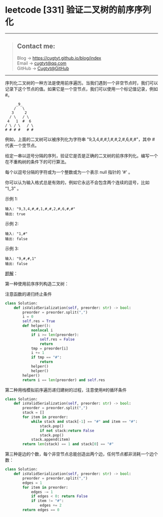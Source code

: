# leetcode [331] 验证二叉树的前序序列化

---
> ## Contact me:
> Blog -> <https://cugtyt.github.io/blog/index>  
> Email -> <cugtyt@qq.com>  
> GitHub -> [Cugtyt@GitHub](https://github.com/Cugtyt)

---

序列化二叉树的一种方法是使用前序遍历。当我们遇到一个非空节点时，我们可以记录下这个节点的值。如果它是一个空节点，我们可以使用一个标记值记录，例如 #。

```
     _9_
    /   \
   3     2
  / \   / \
 4   1  #  6
/ \ / \   / \
# # # #   # #
```

例如，上面的二叉树可以被序列化为字符串 "9,3,4,#,#,1,#,#,2,#,6,#,#"，其中 # 代表一个空节点。

给定一串以逗号分隔的序列，验证它是否是正确的二叉树的前序序列化。编写一个在不重构树的条件下的可行算法。

每个以逗号分隔的字符或为一个整数或为一个表示 null 指针的 '#' 。

你可以认为输入格式总是有效的，例如它永远不会包含两个连续的逗号，比如 "1,,3" 。

示例 1:
```
输入: "9,3,4,#,#,1,#,#,2,#,6,#,#"
输出: true
```

示例 2:
```
输入: "1,#"
输出: false
```

示例 3:
```
输入: "9,#,#,1"
输出: false
```

[题解](https://leetcode-cn.com/problems/verify-preorder-serialization-of-a-binary-tree/solution/zhan-by-powcai-5/)：

第一种使用前序序列构造二叉树：

注意函数的递归终止条件

``` python
class Solution:
    def isValidSerialization(self, preorder: str) -> bool:
        preorder = preorder.split(",")
        i = 0
        self.res = True
        def helper():
            nonlocal i
            if i >= len(preorder):
                self.res = False
                return 
            tmp = preorder[i]
            i += 1
            if tmp == "#":
                return 
            helper()
            helper()
        helper()
        return i == len(preorder) and self.res
```

第二种用栈模拟前序遍历递归建树的过程，注意使用#的循环条件

``` python
class Solution:
    def isValidSerialization(self, preorder: str) -> bool:
        preorder = preorder.split(",")
        stack = []
        for item in preorder:
            while stack and stack[-1] == "#" and item == "#":
                stack.pop()
                if not stack:return False
                stack.pop()
            stack.append(item)
        return len(stack) == 1 and stack[0] == "#"
```

第三种是边的个数，每个非空节点总能创造出两个边，任何节点都非消耗一个边个数：

``` python
class Solution:
    def isValidSerialization(self, preorder: str) -> bool:
        preorder = preorder.split(",")
        edges = 1
        for item in preorder:
            edges -= 1
            if edges < 0: return False
            if item != "#":
                edges += 2
        return edges == 0
```